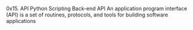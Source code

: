 0x15. API
Python
Scripting
Back-end
API
An application program interface (API) is a set of routines, protocols, and tools for building software applications
